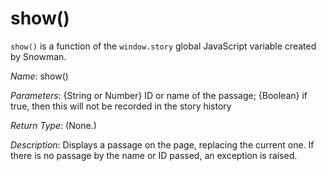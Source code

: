 # show()

`show()` is a function of the `window.story` global JavaScript variable created by Snowman.

*Name*: show()

*Parameters*: {String or Number} ID or name of the passage; {Boolean} if true, then this will not be recorded in the story history

*Return Type*: (None.)

*Description*: Displays a passage on the page, replacing the current one. If there is no passage by the name or ID passed, an exception is raised.
